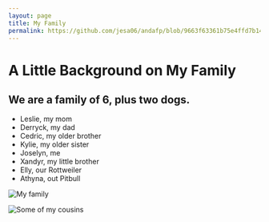 ```yaml
---
layout: page
title: My Family
permalink: https://github.com/jesa06/andafp/blob/9663f63361b75e4ffd7b14d3ed1b352ae4c50724/_pages/02_My%20Family.md/
---
```


# A Little Background on My Family
## We are a family of 6, plus two dogs.
- Leslie, my mom
- Derryck, my dad
- Cedric, my older brother
- Kylie, my older sister
- Joselyn, me
- Xandyr, my little brother
- Elly, our Rottweiler
- Athyna, out Pitbull 


![My family](B4C1E766-855A-41C4-96CE-77E9668A1498.png)

![Some of my cousins](B9A3FAA1-120A-4117-909B-C1777EE16917.png)